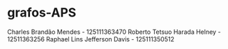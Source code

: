 # grafos-APS
Charles Brandão Mendes - 125111363470
Roberto Tetsuo Harada Helney - 12511363256
Raphael Lins Jefferson Davis - 125111350512
